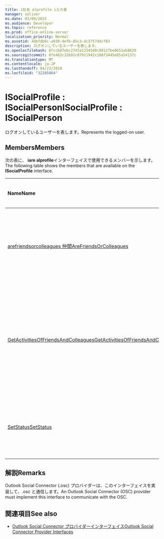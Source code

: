 ```yaml
---
title: i社会 alprofile i入力者
manager: soliver
ms.date: 03/09/2015
ms.audience: Developer
ms.topic: reference
ms.prod: office-online-server
localization_priority: Normal
ms.assetid: 4dbfdb6c-a930-4efb-85c3-dc2757ddcf83
description: ログオンしているユーザーを表します。
ms.openlocfilehash: 8fccb87ebc2745a12545d0c88127be0651ab8620
ms.sourcegitcommit: 8fe462c32b91c87911942c188f3445e85a54137c
ms.translationtype: MT
ms.contentlocale: ja-JP
ms.lasthandoff: 04/23/2019
ms.locfileid: "32285864"
---
```

# <a name="isocialprofile--isocialperson"></a><span data-ttu-id="3cadd-103">ISocialProfile : ISocialPerson</span><span class="sxs-lookup"><span data-stu-id="3cadd-103">ISocialProfile : ISocialPerson</span></span>

<span data-ttu-id="3cadd-104">ログオンしているユーザーを表します。</span><span class="sxs-lookup"><span data-stu-id="3cadd-104">Represents the logged-on user.</span></span> 
  
## <a name="members"></a><span data-ttu-id="3cadd-105">Members</span><span class="sxs-lookup"><span data-stu-id="3cadd-105">Members</span></span>

<span data-ttu-id="3cadd-106">次の表に、 **iare alprofile**インターフェイスで使用できるメンバーを示します。</span><span class="sxs-lookup"><span data-stu-id="3cadd-106">The following table shows the members that are available on the **ISocialProfile** interface.</span></span> 
  
|<span data-ttu-id="3cadd-107">**Name**</span><span class="sxs-lookup"><span data-stu-id="3cadd-107">**Name**</span></span>|<span data-ttu-id="3cadd-108">**メンバーの種類**</span><span class="sxs-lookup"><span data-stu-id="3cadd-108">**Member type**</span></span>|<span data-ttu-id="3cadd-109">**説明**</span><span class="sxs-lookup"><span data-stu-id="3cadd-109">**Description**</span></span>|
|:-----|:-----|:-----|
|[<span data-ttu-id="3cadd-110">arefriendsorcolleagues 仲間</span><span class="sxs-lookup"><span data-stu-id="3cadd-110">AreFriendsOrColleagues</span></span>](isocialprofile-arefriendsorcolleagues.md) <br/> |<span data-ttu-id="3cadd-111">メソッド</span><span class="sxs-lookup"><span data-stu-id="3cadd-111">Method</span></span>  <br/> |<span data-ttu-id="3cadd-112">指定したユーザーがフレンドであるかどうかを判断します。</span><span class="sxs-lookup"><span data-stu-id="3cadd-112">Determines whether the specified users are friends.</span></span>  <br/> |
|[<span data-ttu-id="3cadd-113">GetActivitiesOfFriendsAndColleagues</span><span class="sxs-lookup"><span data-stu-id="3cadd-113">GetActivitiesOfFriendsAndColleagues</span></span>](isocialprofile-getactivitiesoffriendsandcolleagues.md) <br/> |<span data-ttu-id="3cadd-114">メソッド</span><span class="sxs-lookup"><span data-stu-id="3cadd-114">Method</span></span>  <br/> |<span data-ttu-id="3cadd-115">このメソッドは、Outlook Social Connector 2013 以降では廃止されました。</span><span class="sxs-lookup"><span data-stu-id="3cadd-115">This method has been deprecated since Outlook Social Connector 2013.</span></span>  <br/> |
|[<span data-ttu-id="3cadd-116">SetStatus</span><span class="sxs-lookup"><span data-stu-id="3cadd-116">SetStatus</span></span>](isocialprofile-setstatus.md) <br/> |<span data-ttu-id="3cadd-117">メソッド</span><span class="sxs-lookup"><span data-stu-id="3cadd-117">Method</span></span>  <br/> |<span data-ttu-id="3cadd-118">このメソッドは現在サポートされていません。</span><span class="sxs-lookup"><span data-stu-id="3cadd-118">This method is currently not supported.</span></span>  <br/> |
   
## <a name="remarks"></a><span data-ttu-id="3cadd-119">解説</span><span class="sxs-lookup"><span data-stu-id="3cadd-119">Remarks</span></span>

<span data-ttu-id="3cadd-120">Outlook Social Connector (.osc) プロバイダーは、このインターフェイスを実装して、.osc と通信します。</span><span class="sxs-lookup"><span data-stu-id="3cadd-120">An Outlook Social Connector (OSC) provider must implement this interface to communicate with the OSC.</span></span>
  
## <a name="see-also"></a><span data-ttu-id="3cadd-121">関連項目</span><span class="sxs-lookup"><span data-stu-id="3cadd-121">See also</span></span>

- [<span data-ttu-id="3cadd-122">Outlook Social Connector プロバイダーインターフェイス</span><span class="sxs-lookup"><span data-stu-id="3cadd-122">Outlook Social Connector Provider Interfaces</span></span>](outlook-social-connector-provider-interfaces.md)

